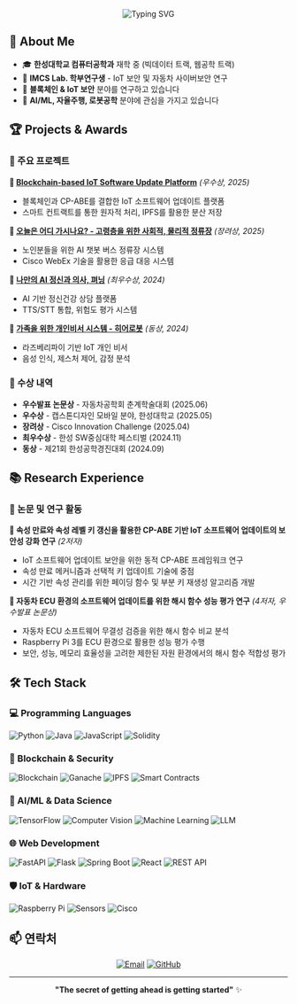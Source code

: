 <div align="center">
  <img src="https://readme-typing-svg.herokuapp.com?font=Fira+Code&pause=1000&color=2F81F7&center=true&vCenter=true&width=600&lines=Welcome+to+my+GitHub!;Computer+Engineering+Student;Blockchain+%26+IoT+Security+Researcher;AI%2FML+%26+Cybersecurity+Enthusiast;Let's+build+something+secure!" alt="Typing SVG" />
</div>

## 🚀 About Me

- 🎓 **한성대학교 컴퓨터공학과** 재학 중 (빅데이터 트랙, 웹공학 트랙)
- 🔬 **IMCS Lab. 학부연구생** - IoT 보안 및 자동차 사이버보안 연구
- 🔐 **블록체인 & IoT 보안** 분야를 연구하고 있습니다
- 🤖 **AI/ML, 자율주행, 로봇공학** 분야에 관심을 가지고 있습니다

## 🏆 Projects & Awards

### 🚀 주요 프로젝트

**🔗 [Blockchain-based IoT Software Update Platform](https://github.com/HSU-Blocker)** *(우수상, 2025)*
- 블록체인과 CP-ABE를 결합한 IoT 소프트웨어 업데이트 플랫폼
- 스마트 컨트랙트를 통한 원자적 처리, IPFS를 활용한 분산 저장

**🔗 [오늘은 어디 가시나요? - 고령층을 위한 사회적, 물리적 정류장](https://github.com/HSU-ThePathWeAreGoingToWalk)** *(장려상, 2025)*
- 노인분들을 위한 AI 챗봇 버스 정류장 시스템
- Cisco WebEx 기술을 활용한 응급 대응 시스템

**🔗 [나만의 AI 정신과 의사, 펴닝](https://github.com/HSU-NIMBUS2000)** *(최우수상, 2024)*
- AI 기반 정신건강 상담 플랫폼
- TTS/STT 통합, 위험도 평가 시스템

**🔗 [가족을 위한 개인비서 시스템 - 히어로봇](https://github.com/kharabiner/Kairos)** *(동상, 2024)*
- 라즈베리파이 기반 IoT 개인 비서
- 음성 인식, 제스처 제어, 감정 분석

### 🏅 수상 내역

- **우수발표 논문상** - 자동차공학회 춘계학술대회 (2025.06)
- **우수상** - 캡스톤디자인 모바일 분야, 한성대학교 (2025.05)
- **장려상** - Cisco Innovation Challenge (2025.04)
- **최우수상** - 한성 SW중심대학 페스티벌 (2024.11)
- **동상** - 제21회 한성공학경진대회 (2024.09)


## 📚 Research Experience

### 🔬 논문 및 연구 활동

**📝 속성 만료와 속성 레벨 키 갱신을 활용한
CP-ABE 기반 IoT 소프트웨어 업데이트의 보안성 강화 연구** *(2저자)*
- IoT 소프트웨어 업데이트 보안을 위한 동적 CP-ABE 프레임워크 연구
- 속성 만료 메커니즘과 선택적 키 업데이트 기술에 중점
- 시간 기반 속성 관리를 위한 페이딩 함수 및 부분 키 재생성 알고리즘 개발

**📝 자동차 ECU 환경의 소프트웨어 업데이트를 위한 해시 함수 성능 평가 연구** *(4저자, 우수발표 논문상)*
- 자동차 ECU 소프트웨어 무결성 검증을 위한 해시 함수 비교 분석
- Raspberry Pi 3를 ECU 환경으로 활용한 성능 평가 수행
- 보안, 성능, 메모리 효율성을 고려한 제한된 자원 환경에서의 해시 함수 적합성 평가

## 🛠️ Tech Stack
### 💻 Programming Languages
![Python](https://img.shields.io/badge/Python-3776AB?style=for-the-badge&logo=python&logoColor=white)
![Java](https://img.shields.io/badge/Java-ED8B00?style=for-the-badge&logo=openjdk&logoColor=white)
![JavaScript](https://img.shields.io/badge/JavaScript-F7DF1E?style=for-the-badge&logo=javascript&logoColor=black)
![Solidity](https://img.shields.io/badge/Solidity-363636?style=for-the-badge&logo=solidity&logoColor=white)

### 🔐 Blockchain & Security
![Blockchain](https://img.shields.io/badge/Blockchain-121D33?style=for-the-badge&logo=blockchain-dot-com&logoColor=white)
![Ganache](https://img.shields.io/badge/Ganache-D1884F?style=for-the-badge&logo=ethereum&logoColor=white)
![IPFS](https://img.shields.io/badge/IPFS-65C2CB?style=for-the-badge&logo=ipfs&logoColor=white)
![Smart Contracts](https://img.shields.io/badge/Smart_Contracts-FF6B35?style=for-the-badge&logo=ethereum&logoColor=white)

### 🤖 AI/ML & Data Science
![TensorFlow](https://img.shields.io/badge/TensorFlow-FF6F00?style=for-the-badge&logo=tensorflow&logoColor=white)
![Computer Vision](https://img.shields.io/badge/Computer_Vision-00D2FF?style=for-the-badge&logo=opencv&logoColor=white)
![Machine Learning](https://img.shields.io/badge/Machine_Learning-FF6B6B?style=for-the-badge&logo=scikit-learn&logoColor=white)
![LLM](https://img.shields.io/badge/Large_Language_Models-4B8BBE?style=for-the-badge&logo=openai&logoColor=white)

### 🌐 Web Development
![FastAPI](https://img.shields.io/badge/FastAPI-005571?style=for-the-badge&logo=fastapi)
![Flask](https://img.shields.io/badge/Flask-000000?style=for-the-badge&logo=flask&logoColor=white)
![Spring Boot](https://img.shields.io/badge/Spring_Boot-6DB33F?style=for-the-badge&logo=spring-boot&logoColor=white)
![React](https://img.shields.io/badge/React-20232A?style=for-the-badge&logo=react&logoColor=61DAFB)
![REST API](https://img.shields.io/badge/REST_API-FF6C37?style=for-the-badge&logo=rest&logoColor=white)

### 🛡️ IoT & Hardware
![Raspberry Pi](https://img.shields.io/badge/Raspberry_Pi-C51A4A?style=for-the-badge&logo=raspberry-pi&logoColor=white)
![Sensors](https://img.shields.io/badge/IoT_Sensors-FF6B35?style=for-the-badge&logo=hackster&logoColor=white)
![Cisco](https://img.shields.io/badge/Cisco-1BA0D7?style=for-the-badge&logo=cisco&logoColor=white)


## 📫 연락처

<div align="center">
  
[![Email](https://img.shields.io/badge/Email-D14836?style=for-the-badge&logo=gmail&logoColor=white)](mailto:eekfkt@naver.com)
[![GitHub](https://img.shields.io/badge/GitHub-100000?style=for-the-badge&logo=github&logoColor=white)](https://github.com/kharabiner)

</div>

---



<div align="center">
  
**"The secret of getting ahead is getting started"** ✨

</div>